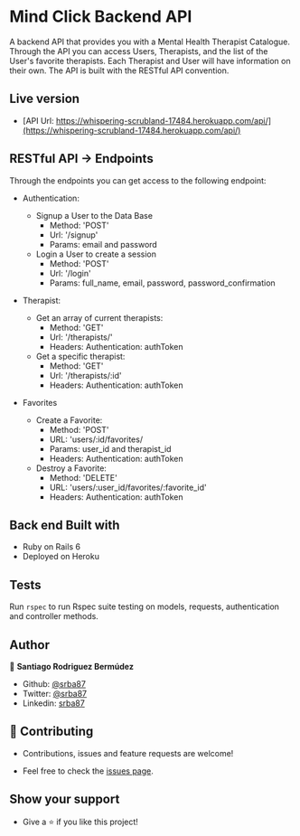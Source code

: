# Mind Click Backend API

A backend API that provides you with a Mental Health Therapist Catalogue. Through the API you can access Users, Therapists, and the list of the User's favorite therapists. Each Therapist and User will have information on their own. The API is built with the RESTful API convention.

## Live version

- [API Url: https://whispering-scrubland-17484.herokuapp.com/api/](https://whispering-scrubland-17484.herokuapp.com/api/)

## RESTful API -> Endpoints

Through the endpoints you can get access to the following endpoint:

- Authentication:
  - Signup a User to the Data Base
    - Method: 'POST'
    - Url: '/signup'
    - Params: email and password
  - Login a User to create a session
    - Method: 'POST'
    - Url: '/login'
    - Params: full_name, email, password, password_confirmation

- Therapist:
  - Get an array of current therapists:
    - Method: 'GET'
    - Url: '/therapists/'
    - Headers: Authentication: authToken
  - Get a specific therapist:
    - Method: 'GET'
    - Url: '/therapists/:id'
    - Headers: Authentication: authToken

- Favorites
  - Create a Favorite:
    - Method: 'POST'
    - URL: 'users/:id/favorites/
    - Params: user_id and therapist_id
    - Headers: Authentication: authToken
  - Destroy a Favorite:
    - Method: 'DELETE'
    - URL: 'users/:user_id/favorites/:favorite_id'
    - Headers: Authentication: authToken

## Back end Built with
  - Ruby on Rails 6
  - Deployed on Heroku

## Tests

Run `rspec` to run Rspec suite testing on models, requests, authentication and controller methods.

## Author

👤 **Santiago Rodriguez Bermúdez**

  - Github: [@srba87](https://github.com/santiagorodriguezbermudez)
  - Twitter: [@srba87](https://twitter.com/srba87)
  - Linkedin: [srba87](https://linkedin.com/in/srba)

## 🤝 Contributing

  - Contributions, issues and feature requests are welcome!

  - Feel free to check the [issues page](./issues).

## Show your support

  - Give a ⭐️ if you like this project!